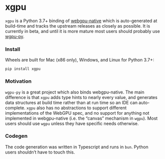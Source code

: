 # xgpu

`xgpu` is a Python 3.7+ binding of [webgpu-native](https://github.com/gfx-rs/wgpu-native) which is auto-generated at build-time and tracks the upstream releases as closely as possible. It is currently in beta, and until it is more mature most users should probably use [wgpu-py](https://github.com/pygfx/wgpu-py).

### Install

Wheels are built for Mac (x86 only), Windows, and Linux for Python 3.7+:
```
pip install xgpu
```

### Motivation

`wgpu-py` is a great project which also binds webgpu-native. The main difference is that `xgpu` adds type hints to nearly every value, and generates data structures at build time rather than at run time so an IDE can auto-complete. `xgpu` also has no abstractions to support different implementations of the WebGPU spec, and no support for anything not implemented in webgpu-native (i.e. the “canvas” mechanism in `wgpu`). Most users should use `wgpu` unless they have specific needs otherwise. 

### Codegen

The code generation was written in Typescript and runs in `bun`. Python users shouldn’t have to touch this.
